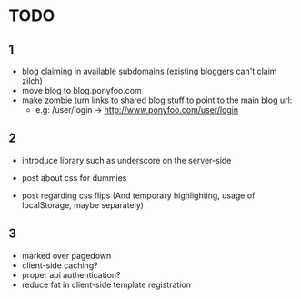 TODO
=======

1
-------

- blog claiming in available subdomains (existing bloggers can't claim zilch)
- move blog to blog.ponyfoo.com
- make zombie turn links to shared blog stuff to point to the main blog url:
  - e.g: /user/login -> http://www.ponyfoo.com/user/login



2
-------

- introduce library such as underscore on the server-side

- post about css for dummies
- post regarding css flips (And temporary highlighting, usage of localStorage, maybe separately)



3
-------

- marked over pagedown
- client-side caching?
- proper api authentication?
- reduce fat in client-side template registration